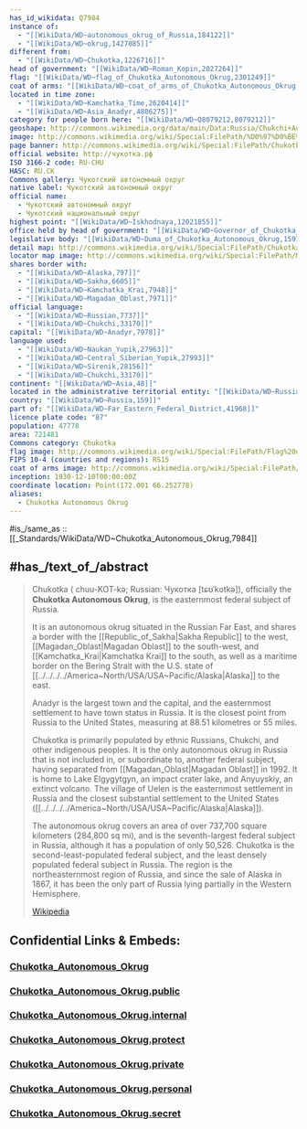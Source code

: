 ```yaml
---
has_id_wikidata: Q7984
instance of:
  - "[[WikiData/WD~autonomous_okrug_of_Russia,184122]]"
  - "[[WikiData/WD~okrug,1427085]]"
different from:
  - "[[WikiData/WD~Chukotka,1226716]]"
head of government: "[[WikiData/WD~Roman_Kopin,2027264]]"
flag: "[[WikiData/WD~flag_of_Chukotka_Autonomous_Okrug,2301249]]"
coat of arms: "[[WikiData/WD~coat_of_arms_of_Chukotka_Autonomous_Okrug,2423718]]"
located in time zone:
  - "[[WikiData/WD~Kamchatka_Time,2620414]]"
  - "[[WikiData/WD~Asia_Anadyr,4806275]]"
category for people born here: "[[WikiData/WD~Q8079212,8079212]]"
geoshape: http://commons.wikimedia.org/data/main/Data:Russia/Chukchi+Autonomous+Okrug.map
image: http://commons.wikimedia.org/wiki/Special:FilePath/%D0%97%D0%BE%D0%BB%D0%BE%D1%82%D0%BE%D0%B9%20%D1%85%D1%80%D0%B5%D0%B1%D0%B5%D1%82%2C%20%D0%AE%D0%B6%D0%BD%D0%B0%D1%8F%20%D0%A7%D1%83%D0%BA%D0%BE%D1%82%D0%BA%D0%B0.jpg
page banner: http://commons.wikimedia.org/wiki/Special:FilePath/Chukotka%20banner%20Lake%20Maynits.jpg
official website: http://чукотка.рф
ISO 3166-2 code: RU-CHU
HASC: RU.CK
Commons gallery: Чукотский автономный округ
native label: Чукотский автономный округ
official name:
  - Чукотский автономный округ
  - Чукотский национальный округ
highest point: "[[WikiData/WD~Iskhodnaya,12021855]]"
office held by head of government: "[[WikiData/WD~Governor_of_Chukotka_Autonomous_Okrug,15975345]]"
legislative body: "[[WikiData/WD~Duma_of_Chukotka_Autonomous_Okrug,15975355]]"
detail map: http://commons.wikimedia.org/wiki/Special:FilePath/Chukotka%20in%20Russia.svg
locator map image: http://commons.wikimedia.org/wiki/Special:FilePath/Map%20of%20Russia%20%282014%E2%80%932022%29%20-%20Chukotka%20Autonomous%20Okrug%20%28disputed%20Crimea%29.svg
shares border with:
  - "[[WikiData/WD~Alaska,797]]"
  - "[[WikiData/WD~Sakha,6605]]"
  - "[[WikiData/WD~Kamchatka_Krai,7948]]"
  - "[[WikiData/WD~Magadan_Oblast,7971]]"
official language:
  - "[[WikiData/WD~Russian,7737]]"
  - "[[WikiData/WD~Chukchi,33170]]"
capital: "[[WikiData/WD~Anadyr,7978]]"
language used:
  - "[[WikiData/WD~Naukan_Yupik,27963]]"
  - "[[WikiData/WD~Central_Siberian_Yupik,27993]]"
  - "[[WikiData/WD~Sirenik,28156]]"
  - "[[WikiData/WD~Chukchi,33170]]"
continent: "[[WikiData/WD~Asia,48]]"
located in the administrative territorial entity: "[[WikiData/WD~Russia,159]]"
country: "[[WikiData/WD~Russia,159]]"
part of: "[[WikiData/WD~Far_Eastern_Federal_District,41968]]"
licence plate code: "87"
population: 47778
area: 721481
Commons category: Chukotka
flag image: http://commons.wikimedia.org/wiki/Special:FilePath/Flag%20of%20Chukotka.svg
FIPS 10-4 (countries and regions): RS15
coat of arms image: http://commons.wikimedia.org/wiki/Special:FilePath/Coat%20of%20Arms%20of%20Chukotka.svg
inception: 1930-12-10T00:00:00Z
coordinate location: Point(172.001 66.252778)
aliases:
  - Chukotka Autonomous Okrug
---
```


#is_/same_as :: [[_Standards/WikiData/WD~Chukotka_Autonomous_Okrug,7984]] 

## #has_/text_of_/abstract 

> Chukotka ( chuu-KOT-kə; Russian: Чукотка [tɕʊˈkotkə]), officially the **Chukotka Autonomous Okrug**, 
> is the easternmost federal subject of Russia. 
> 
> It is an autonomous okrug situated in the Russian Far East, 
> and shares a border with the [[Republic_of_Sakha|Sakha Republic]] to the west, [[Magadan_Oblast|Magadan Oblast]] to the south-west, 
> and [[Kamchatka_Krai|Kamchatka Krai]] to the south, 
> as well as a maritime border on the Bering Strait with the U.S. state of [[../../../../America~North/USA/USA~Pacific/Alaska|Alaska]] to the east. 
> 
> Anadyr is the largest town and the capital, 
> and the easternmost settlement to have town status in Russia. 
> It is the closest point from Russia to the United States, measuring at 88.51 kilometres or 55 miles.
>
> Chukotka is primarily populated by ethnic Russians, Chukchi, and other indigenous peoples. It is the only autonomous okrug in Russia that is not included in, or subordinate to, another federal subject, having separated from [[Magadan_Oblast|Magadan Oblast]] in 1992. It is home to Lake Elgygytgyn, an impact crater lake, and Anyuyskiy, an extinct volcano. The village of Uelen is the easternmost settlement in Russia and the closest substantial settlement to the United States ([[../../../../America~North/USA/USA~Pacific/Alaska|Alaska]]).
>
> The autonomous okrug covers an area of over 737,700 square kilometers (284,800 sq mi), and is the seventh-largest federal subject in Russia, although it has a population of only 50,526. Chukotka is the second-least-populated federal subject, and the least densely populated federal subject in Russia. The region is the northeasternmost region of Russia, and since the sale of Alaska in 1867, it has been the only part of Russia lying partially in the Western Hemisphere.
>
> [Wikipedia](https://en.wikipedia.org/wiki/Chukotka%20Autonomous%20Okrug) 


## Confidential Links & Embeds: 

### [Chukotka_Autonomous_Okrug](/_Standards/Earth/Continent/Europe/Europe~East/Russia/Siberia/Chukotka_Autonomous_Okrug.md) 

### [Chukotka_Autonomous_Okrug.public](/_public/Earth/Continent/Europe/Europe~East/Russia/Siberia/Chukotka_Autonomous_Okrug.public.md) 

### [Chukotka_Autonomous_Okrug.internal](/_internal/Earth/Continent/Europe/Europe~East/Russia/Siberia/Chukotka_Autonomous_Okrug.internal.md) 

### [Chukotka_Autonomous_Okrug.protect](/_protect/Earth/Continent/Europe/Europe~East/Russia/Siberia/Chukotka_Autonomous_Okrug.protect.md) 

### [Chukotka_Autonomous_Okrug.private](/_private/Earth/Continent/Europe/Europe~East/Russia/Siberia/Chukotka_Autonomous_Okrug.private.md) 

### [Chukotka_Autonomous_Okrug.personal](/_personal/Earth/Continent/Europe/Europe~East/Russia/Siberia/Chukotka_Autonomous_Okrug.personal.md) 

### [Chukotka_Autonomous_Okrug.secret](/_secret/Earth/Continent/Europe/Europe~East/Russia/Siberia/Chukotka_Autonomous_Okrug.secret.md)

